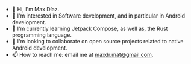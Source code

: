 - 👋 Hi, I'm Max Díaz.
- 👀 I'm interested in Software development, and in particular in Android development.
- 🌱 I'm currently learning Jetpack Compose, as well as, the Rust programming language.
- 💞️ I'm looking to collaborate on open source projects related to native Android development.
- 📫 How to reach me: email me at maxdr.mat@gmail.com.

<!---
XamDR/XamDR is a ✨ special ✨ repository because its `README.md` (this file) appears on your GitHub profile.
You can click the Preview link to take a look at your changes.
--->
